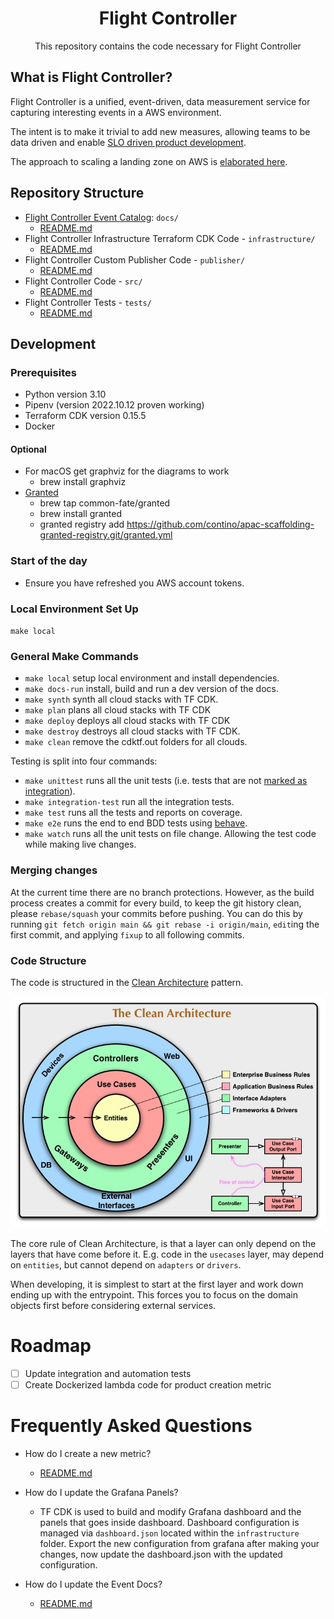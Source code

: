 <h1 align="center">Flight Controller</h1>
<p align="center">This repository contains the code necessary for Flight Controller</p>

## What is Flight Controller?

Flight Controller is a unified, event-driven, data measurement service for capturing interesting events in a AWS environment.
  
The intent is to make it trivial to add new measures, allowing teams to be data driven and enable [SLO driven product development](https://www.youtube.com/watch?v=R_Uz5nkigdQ&list=PLIuxSyKxlQrAsbULewWndxvKIVW9y8LIK&index=20).  

The approach to scaling a landing zone on AWS is [elaborated here](https://aws.amazon.com/blogs/mt/flight-controller-by-contino-a-solution-built-on-aws-control-tower/).  

## Repository Structure

- [Flight Controller Event Catalog](https://legendary-spoon-f82c1640.pages.github.io): `docs/`
  - [README.md](docs/README.md)
- Flight Controller Infrastructure Terraform CDK Code - `infrastructure/`
  - [README.md](infrastructure/README.md)
- Flight Controller Custom Publisher Code - `publisher/`
  - [README.md](publisher/README.md)
- Flight Controller Code - `src/`
  - [README.md](src/README.md)
- Flight Controller Tests - `tests/`
  - [README.md](tests/README.md)

## Development

### Prerequisites

- Python version 3.10
- Pipenv (version 2022.10.12 proven working)
- Terraform CDK version 0.15.5
- Docker

#### Optional

- For macOS get graphviz for the diagrams to work
  - brew install graphviz  
- [Granted](https://granted.dev/)
  - brew tap common-fate/granted
  - brew install granted
  - granted registry add https://github.com/contino/apac-scaffolding-granted-registry.git/granted.yml

### Start of the day

- Ensure you have refreshed you AWS account tokens.
  
### Local Environment Set Up

`make local`

### General Make Commands

- `make local` setup local environment and install dependencies.
- `make docs-run` install, build and run a dev version of the docs.
- `make synth` synth all cloud stacks with TF CDK.
- `make plan` plans all cloud stacks with TF CDK
- `make deploy` deploys all cloud stacks with TF CDK
- `make destroy` destroys all cloud stacks with TF CDK.
- `make clean` remove the cdktf.out folders for all clouds.

Testing is split into four commands:

- `make unittest` runs all the unit tests (i.e. tests that are not [marked as integration](https://docs.pytest.org/en/7.1.x/example/markers.html)).
- `make integration-test` run all the integration tests.
- `make test` runs all the tests and reports on coverage. 
- `make e2e` runs the end to end BDD tests using [behave](https://github.com/behave/behave).
- `make watch` runs all the unit tests on file change. Allowing the test code while making live changes.

### Merging changes

At the current time there are no branch protections. However, as the build process creates a commit for every build, to keep the git history clean, please `rebase/squash` your commits before pushing. You can do this by running `git fetch origin main && git rebase -i origin/main`, `edit`ing the first commit, and applying `fixup` to all following commits.

### Code Structure

The code is structured in the [Clean Architecture](https://blog.cleancoder.com/uncle-bob/2012/08/13/the-clean-architecture.html) pattern.

![Clean Architecture](images/CleanArchitecture.jpeg)

The core rule of Clean Architecture, is that a layer can only depend on the layers that have come before it. E.g. code in the `usecases` layer, may depend on `entities`, but cannot depend on `adapters` or `drivers`.

When developing, it is simplest to start at the first layer and work down ending up with the entrypoint. This forces you to focus on the domain objects first before considering external services.

# Roadmap

- [ ] Update integration and automation tests
- [ ] Create Dockerized lambda code for product creation metric

# Frequently Asked Questions

- How do I create a new metric?
  - [README.md](src/README.md#how-to-create-a-new-metric)
- How do I update the Grafana Panels?
  - TF CDK is used to build and modify Grafana dashboard and the panels that goes inside dashboard. Dashboard configuration is  managed via `dashboard.json` located within the `infrastructure` folder. Export the new configuration from grafana after making your changes, now update the dashboard.json with the updated configuration.

- How do I update the Event Docs?
  - [README.md](docs/README.md)
